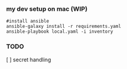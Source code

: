 ### my dev setup on mac (WIP)

```
#install ansible
ansible-galaxy install -r requirements.yaml
ansible-playbook local.yaml -i inventory
```

### TODO

[ ] secret handling 

